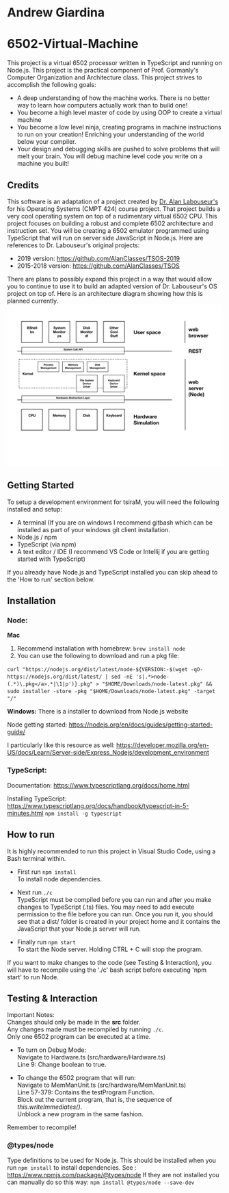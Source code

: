 # Andrew Giardina
# 6502-Virtual-Machine
This project is a virtual 6502 processor written in TypeScript and running on Node.js.  This project is the practical component of Prof. Gormanly's Computer Organization and Architecture class.  This project strives to accomplish the following goals:
- A deep understanding of how the machine works. There is no better way to learn how computers actually work than to build one!
- You become a high level master of code by using OOP to create a virtual machine
- You become a low level ninja, creating programs in machine instructions to run on your creation! Enriching your understanding of the world below your compiler.
- Your design and debugging skills are pushed to solve problems that will melt your brain.  You will debug machine level code you write on a machine you built!

## Credits
This software is an adaptation of a project created by [Dr. Alan Labouseur's](http://labouseur.com/courses/os/) for his Operating Systems (CMPT 424) course project.  That project builds a very cool operating system on top of a rudimentary virtual 6502 CPU.  This project focuses on building a robust and complete 6502 architecture and instruction set.  You will be creating a 6502 emulator programmed using TypeScript that will run on server side JavaScript in Node.js.  Here are references to Dr. Labouseur's original projects:
- 2019 version: https://github.com/AlanClasses/TSOS-2019
- 2015-2018 version: https://github.com/AlanClasses/TSOS

There are plans to possibly expand this project in a way that would allow you to continue to use it to build an adapted version of Dr. Labouseur's OS project on top of.  Here is an architecture diagram showing how this is planned currently.
![tsiram-6502](./resources/images/architecture/projectArchitecture-v1.jpeg)

## Getting Started

To setup a development environment for tsiraM, you will need the following installed and setup:
 - A terminal (If you are on windows I recommend gitbash which can be installed as part of your windows git client installation.
 - Node.js / npm
 - TypeScript (via npm)
 - A text editor / IDE (I recommend VS Code or Intellij if you are getting started with TypeScript)

If you already have Node.js and TypeScript installed you can skip ahead to the 'How to run' section below.

## Installation
### Node:
**Mac**
1. Recommend installation with homebrew: `brew install node`
2. You can use the following to download and run a pkg file:

`curl "https://nodejs.org/dist/latest/node-${VERSION:-$(wget -qO- https://nodejs.org/dist/latest/ | sed -nE 's|.*>node-(.*)\.pkg</a>.*|\1|p')}.pkg" > "$HOME/Downloads/node-latest.pkg" && sudo installer -store -pkg "$HOME/Downloads/node-latest.pkg" -target "/"`

**Windows:** There is a installer to download from Node.js website

Node getting started: https://nodejs.org/en/docs/guides/getting-started-guide/

I particularly like this resource as well: https://developer.mozilla.org/en-US/docs/Learn/Server-side/Express_Nodejs/development_environment

### TypeScript:
Documentation: https://www.typescriptlang.org/docs/home.html

Installing TypeScript: https://www.typescriptlang.org/docs/handbook/typescript-in-5-minutes.html
`npm install -g typescript`

## How to run
It is highly recommended to run this project in Visual Studio Code, using a Bash terminal within.  

- First run `npm install`  
To install node dependencies.

- Next run `./c`  
TypeScript must be compiled before you can run and after you make changes to TypeScript (.ts) files. You may need to add execute permission to the file before you can run. Once you run it, you should see that a dist/ folder is created in your project home and it contains the JavaScript that your Node.js server will run.

- Finally run `npm start`  
To start the Node server. Holding CTRL + C will stop the program.

If you want to make changes to the code (see Testing & Interaction), you will have to recompile using the './c' bash script before executing 'npm start' to run Node.

## Testing & Interaction
Important Notes:  
Changes should only be made in the **src** folder.  
Any changes made must be recompiled by running `./c`.  
Only one 6502 program can be executed at a time.  

- To turn on Debug Mode:  
Navigate to Hardware.ts (src/hardware/Hardware.ts)  
Line 9: Change boolean to true.  

- To change the 6502 program that will run:  
Navigate to MemManUnit.ts (src/hardware/MemManUnit.ts)  
Line 57-379: Contains the testProgram Function.  
Block out the current program, that is, the sequence of *this.writeImmediates()*.  
Unblock a new program in the same fashion.  

Remember to recompile!

### @types/node
Type definitions to be used for Node.js. This should be installed when you run `npm install` to install dependencies. 
See : https://www.npmjs.com/package/@types/node
If they are not installed you can manually do so this way:
`npm install @types/node --save-dev`
